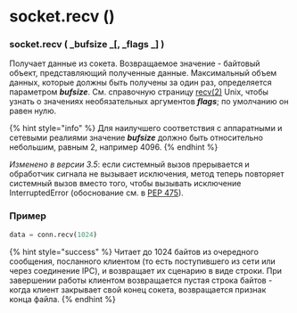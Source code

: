 # socket.recv ()

### socket.recv ( _bufsize _\[, _flags _] )

Получает данные из сокета. Возвращаемое значение - байтовый объект, представляющий полученные данные. Максимальный объем данных, которые должны быть получены за один раз, определяется параметром _**bufsize**_. См. справочную страницу [recv(2)](https://manpages.debian.org/buster/manpages-dev/recv.2.en.html) Unix, чтобы узнать о значениях необязательных аргументов _**flags**_; по умолчанию он равен нулю.

{% hint style="info" %}
Для наилучшего соответствия с аппаратными и сетевыми реалиями значение _**bufsize**_ должно быть относительно небольшим, равным 2, например 4096.
{% endhint %}

_Изменено в версии 3.5_: если системный вызов прерывается и обработчик сигнала не вызывает исключения, метод теперь повторяет системный вызов вместо того, чтобы вызывать исключение InterruptedError (обоснование см. в [PEP 475](https://www.python.org/dev/peps/pep-0475/)).

### Пример

```python
data = conn.recv(1024)
```

{% hint style="success" %}
Читает до 1024 байтов из очередного сообщения, посланного клиентом (то есть поступившего из сети или через соединение IPC), и возвращает их сценарию в виде строки. При завершении работы клиентом возвращается пустая строка байтов - когда клиент закрывает свой конец сокета, возвращается признак конца файла.
{% endhint %}
